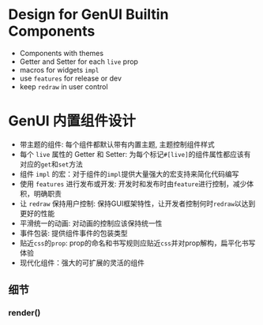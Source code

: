 # Design for GenUI Builtin Components

- Components with themes
- Getter and Setter for each `live` prop
- macros for widgets `impl`
- use `features` for release or dev 
- keep `redraw` in user control



# GenUI 内置组件设计

- 带主题的组件: 每个组件都默认带有内置主题, 主题控制组件样式
- 每个 `live` 属性的 Getter 和 Setter: 为每个标记`#[live]`的组件属性都应该有对应的`get`和`set`方法
- 组件 `impl` 的宏：对于组件的`impl`提供大量强大的宏支持来简化代码编写
- 使用 `features` 进行发布或开发: 开发时和发布时由`feature`进行控制，减少体积，明确职责
- 让 `redraw` 保持用户控制: 保持GUI框架特性，让开发者控制何时`redraw`以达到更好的性能
- 平滑统一的动画: 对动画的控制应该保持统一性
- 事件包装: 提供组件事件的包装类型
- 贴近`css`的`prop`: prop的命名和书写规则应贴近`css`并对prop解构，扁平化书写体验
- 现代化组件：强大的可扩展的灵活的组件

## 细节

### render()